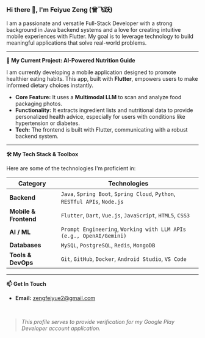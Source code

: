 ### Hi there 👋, I'm Feiyue Zeng (曾飞跃)

I am a passionate and versatile Full-Stack Developer with a strong background in Java backend systems and a love for creating intuitive mobile experiences with Flutter. My goal is to leverage technology to build meaningful applications that solve real-world problems.

---

**🚀 My Current Project: AI-Powered Nutrition Guide**

I am currently developing a mobile application designed to promote healthier eating habits. This app, built with **Flutter**, empowers users to make informed dietary choices instantly.

-   **Core Feature:** It uses a **Multimodal LLM** to scan and analyze food packaging photos.
-   **Functionality:** It extracts ingredient lists and nutritional data to provide personalized health advice, especially for users with conditions like hypertension or diabetes.
-   **Tech:** The frontend is built with Flutter, communicating with a robust backend system.

---

**🛠️ My Tech Stack & Toolbox**

Here are some of the technologies I'm proficient in:

| Category              | Technologies                                                                 |
| --------------------- | ---------------------------------------------------------------------------- |
| **Backend**           | `Java`, `Spring Boot`, `Spring Cloud`, `Python`, `RESTful APIs`, `Node.js`    |
| **Mobile & Frontend** | `Flutter`, `Dart`, `Vue.js`, `JavaScript`, `HTML5`, `CSS3`                     |
| **AI / ML**           | `Prompt Engineering`, `Working with LLM APIs (e.g., OpenAI/Gemini)`            |
| **Databases**         | `MySQL`, `PostgreSQL`, `Redis`, `MongoDB`                                    |
| **Tools & DevOps**    | `Git`, `GitHub`, `Docker`, `Android Studio`, `VS Code`                         |


---

**📫 Get In Touch**

-   **Email:** [zengfeiyue2@gmail.com](mailto:zengfeiyue2@gmail.com)

<br>

>*This profile serves to provide verification for my Google Play Developer account application.*